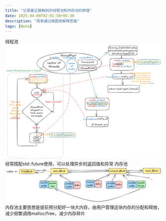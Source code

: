 ```yaml
---
title: "记录最近接触到的线程池和内存池的原理"
date: 2025-04-09T02:01:58+05:30
description: "简单通过画图来解释思路"
tags: [Note]
---
```

线程池
![alt text](/assets/04091.png)
经常搭配std::future使用，可以处理异步的返回值和异常
内存池
![alt text](/assets/927.png)
内存池主要思想是提前预分配好一块大内存，由用户管理这块内存的分配和释放，减少频繁调用malloc/free，减少内存碎片